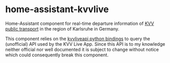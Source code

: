 # home-assistant-kvvlive
Home-Assistant component for real-time departure information of [KVV public transport](https://www.kvv.de) in the region of Karlsruhe in Germany.

This component relies on the [kvvliveapi python bindings](https://github.com/Nervengift/kvvliveapi) to query the (unofficial) API used by the KVV Live App. Since this API is to my knowledge neither official nor well documented it is subject to change without notice which could consequently break this component.
